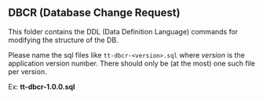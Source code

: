 ## DBCR (Database Change Request)

This folder contains the DDL (Data Definition Language) commands for modifying the structure of the DB.

Please name the sql files like `tt-dbcr-<version>.sql` where *version* is the application version number.
There should only be (at the most) one such file per version.

Ex: **tt-dbcr-1.0.0.sql**